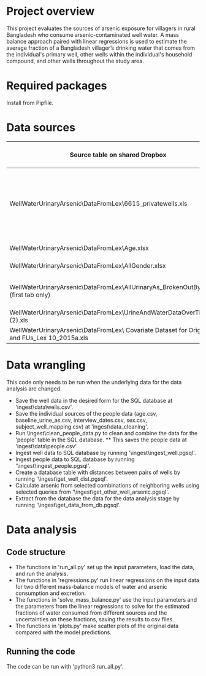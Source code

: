 # Project overview
This project evaluates the sources of arsenic exposure for villagers in rural Bangladesh who consume arsenic-contaminated well water.  A mass balance approach paired with linear regressions is used to estimate the average fraction of a Bangladesh villager’s drinking water that comes from the individual's primary well, other wells within the individual's household compound, and other wells throughout the study area.

# Required packages
Install from Pipfile.

# Data sources
| Source table on shared Dropbox                                                                  | Columns in source table used                                                 | Database table | Columns in SQL database                                                                 |
|-------------------------------------------------------------------------------------------------|------------------------------------------------------------------------------|----------------|-----------------------------------------------------------------------------------------|
| WellWaterUrinaryArsenic\DataFromLex\6615_privatewells.xls | Well ID, Union, Village, Owner, As% (ug/l), Latitude, Longitude, Depth, Year | wells | well_id, union_name, village, owner_name, arsenic_ugl, latitude, longitude, depth, year |
| WellWaterUrinaryArsenic\DataFromLex\Age.xlsx | Subject, Age | people| subject_id, age|
| WellWaterUrinaryArsenic\DataFromLex\AllGender.xlsx| SubjectID, Sex | people| subject_id, sex |
| WellWaterUrinaryArsenic\DataFromLex\AllUrinaryAs_BrokenOutByYear.xlsx  (first tab only) | SubjectID, UrineAs, UrineCreat, UrAsgmCr |  people | subject_id, urine_as, urine_creatinine, urine_as_gmcr |
| WellWaterUrinaryArsenic\DataFromLex\UrineAndWaterDataOverTime (2).xls                           | subject ID, Index well                                                       | people         | subject_id, well_id                                                                     |
| WellWaterUrinaryArsenic\DataFromLex\ Covariate Dataset for Orig Cohort and FUs_Lex 10_2015a.xls | SubjectID, DateInt                                                           | people         | subject_id, interview_date                                                              |

# Data wrangling
This code only needs to be run when the underlying data for the data analysis are changed.
* Save the well data in the desired form for the SQL database at 'ingest\data\wells.csv'.
* Save the individual sources of the people data (age.csv, baseline_urine_as.csv, interview_dates.csv, sex.csv, subject_well_mapping.csv) at 'ingest\data_cleaning'.
* Run \ingest\clean_people_data.py to clean and combine the data for the 'people' table in the SQL database.
** This saves the people data at 'ingest\data\people.csv'.
* Ingest well data to SQL database by running '\ingest\ingest_well.pgsql'.
* Ingest people data to SQL database by running '\ingest\ingest_people.pgsql'.
* Create a database table with distances between pairs of wells by running '\ingest\get_well_dist.pgsql'.
* Calculate arsenic from selected combinations of neighboring wells using selected queries from '\ingest\get_other_well_arsenic.pgsql'.
* Extract from the database the data for the data analysis stage by running '\ingest\get_data_from_db.pgsql'.

# Data analysis
## Code structure
* The functions in 'run_all.py' set up the input parameters, load the data, and run the analysis.
* The functions in 'regressions.py' run linear regressions on the input data for two different mass-balance models of water and arsenic consumption and excretion.
* The functions in 'solve_mass_balance.py' use the input parameters and the parameters from the linear regressions to solve for the estimated fractions of water consumed from different sources and the uncertainties on these fractions, saving the results to csv files.
* The functions in 'plots.py' make scatter plots of the original data compared with the model predictions.

## Running the code
The code can be run with 'python3 run_all.py'.

